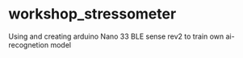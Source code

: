 # workshop_stressometer
Using and creating arduino Nano 33 BLE sense rev2 to train own ai-recognetion model
